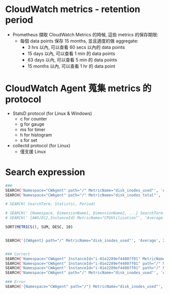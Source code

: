 # CloudWatch metrics - retention period

- Prometheus 擷取 CloudWatch Metrics 的時候, 這些 metrics 的保存期限:
  - 每個 data points 保存 15 months, 並且適度的做 aggregate:
    - 3 hrs 以內, 可以查看 60 secs 以內的 data points
    - 15 days 以內, 可以查看 1 min 的 data points
    - 63 days 以內, 可以查看 5 min 的 data points
    - 15 months 以內, 可以查看 1 hr 的 data point

# CloudWatch Agent 蒐集 metrics 的 protocol

- StatsD protocol (for Linux & Windows)
  - c for counter
  - g for gauge
  - ms for timer
  - h for histogram
  - s for set
- collectd protocol (for Linux)
  - 僅支援 Linux

# Search expression

```bash
###
SEARCH('Namespace="CWAgent" path="/" MetricName="disk_inodes_used"', 'Average', 300)
SEARCH('Namespace="CWAgent" path="/" MetricName="disk_inodes_total"', 'Average', 300)

# SEARCH( SearchTerm, Statistic, Period)

# SEARCH(' {Namespace, DimensionName1, DimensionName2, ...} SearchTerm', 'Statistic')
# SEARCH(' {AWS/EC2,InstanceId} MetricName="CPUUtilization"', 'Average')

SORT(METRICS(), SUM, DESC, 10)


SEARCH('{CWAgent} path="/" MetricName="disk_inodes_used"', 'Average', 300)


### Correct
SEARCH('Namespace="CWAgent" InstanceId="i-01e2289ef44807f01" MetricName="disk_inodes_used"', 'Average', 300)
SEARCH('Namespace="CWAgent" InstanceId="i-01e2289ef44807f01" path="/" MetricName="disk_inodes_used"', 'Average', 300)
SEARCH('Namespace="CWAgent" InstanceId="i-01e2289ef44807f01" path="/" MetricName="disk_inodes_total"', 'Average', 300)
SEARCH('Namespace="CWAgent" path="/" MetricName="disk_inodes_used"', 'Average', 300)

### Error
SEARCH('{Namespace="CWAgent" path="/"} MetricName="disk_inodes_used"', 'Average', 300)
```
